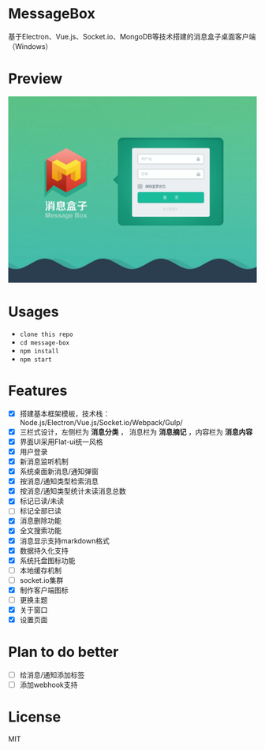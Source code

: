 # MessageBox
基于Electron、Vue.js、Socket.io、MongoDB等技术搭建的消息盒子桌面客户端（Windows）

# Preview

![img](./app/assets/img/preview.png)

# Usages

- `clone this repo`
- `cd message-box`
- `npm install`
- `npm start`

# Features

- [x] 搭建基本框架模板，技术栈：Node.js/Electron/Vue.js/Socket.io/Webpack/Gulp/
- [x] 三栏式设计，左侧栏为 **消息分类** ， 消息栏为 **消息摘记**  ，内容栏为 **消息内容**
- [x] 界面UI采用Flat-ui统一风格
- [x] 用户登录
- [x] 新消息监听机制
- [x] 系统桌面新消息/通知弹窗
- [x] 按消息/通知类型检索消息
- [x] 按消息/通知类型统计未读消息总数
- [x] 标记已读/未读
- [ ] 标记全部已读
- [x] 消息删除功能
- [x] 全文搜索功能
- [x] 消息显示支持markdown格式
- [x] 数据持久化支持
- [x] 系统托盘图标功能
- [ ] 本地缓存机制
- [ ] socket.io集群
- [x] 制作客户端图标
- [ ] 更换主题
- [x] 关于窗口
- [x] 设置页面

# Plan to do better

- [ ] 给消息/通知添加标签
- [ ] 添加webhook支持

# License
MIT

